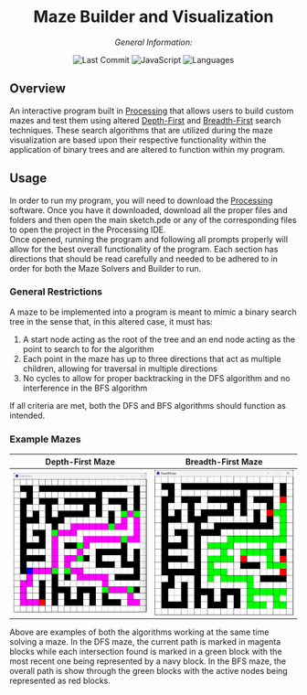 <div align="center">

# **Maze Builder and Visualization**

*General Information:*

![Last Commit](https://img.shields.io/badge/last%20commit-5%2F29%2F2025-orange)
![JavaScript](https://img.shields.io/badge/processing-100%25-blue)
![Languages](https://img.shields.io/badge/languages-2-yellow)

</div>

## Overview

An interactive program built in [Processing](https://processing.org/) that allows users to build custom mazes and test them using altered [Depth-First](https://en.wikipedia.org/wiki/Depth-first_search) and [Breadth-First](https://en.wikipedia.org/wiki/Breadth-first_search) search techniques. These search algorithms that are utilized during the maze visualization are based upon their respective functionality within the application of binary trees and are altered to function within my program.

## Usage

In order to run my program, you will need to download the [Processing](https://processing.org/) software. Once you have it downloaded, download all the proper files and folders and then open the main sketch.pde or any of the corresponding files to open the project in the Processing IDE.\
Once opened, running the program and following all prompts properly will allow for the best overall functionality of the program. Each section has directions that should be read carefully and needed to be adhered to in order for both the Maze Solvers and Builder to run.

### General Restrictions

A maze to be implemented into a program is meant to mimic a binary search tree in the sense that, in this altered case, it must has:

1. A start node acting as the root of the tree and an end node acting as the point to search to for the algorithm
2. Each point in the maze has up to three directions that act as multiple children, allowing for traversal in multiple directions
3. No cycles to allow for proper backtracking in the DFS algorithm and no interference in the BFS algorithm

If all criteria are met, both the DFS and BFS algorithms should function as intended.

### Example Mazes
Depth-First Maze           | Breadth-First Maze
:-------------------------:|:-------------------------:
![image](https://github.com/willferrens/maze-visualization/blob/main/dfs.png?raw=true) |  ![image](https://github.com/willferrens/maze-visualization/blob/main/bfs.png?raw=true)

Above are examples of both the algorithms working at the same time solving a maze. In the DFS maze, the current path is marked in magenta blocks while each intersection found is marked in a green block with the most recent one being represented by a navy block. In the BFS maze, the overall path is show through the green blocks with the active nodes being represented as red blocks.
